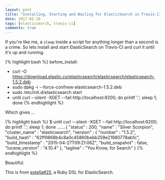 ```yaml
---
layout: post
title: "Installing, Starting and Waiting for ElasticSearch in Travis-CI"
date: 2017-02-10
tags: [elasticsearch, travis-ci]
comments: true
---
```

If you're like me, a `sleep` inside a script for anything longer than a second is a crime. So lets install and start ElasticSearch on Travis-CI and curl it until it's up and running.

{% highlight bash %}
before_install:
  - curl -O https://download.elastic.co/elasticsearch/elasticsearch/elasticsearch-1.5.2.deb
  - sudo dpkg -i --force-confnew elasticsearch-1.5.2.deb
  - sudo /etc/init.d/elasticsearch start
  - until curl --silent -XGET --fail http://localhost:9200; do printf '.'; sleep 1; done
{% endhighlight %}

Which gives ...

{% highlight bash %}
$ until curl --silent -XGET --fail http://localhost:9200; do printf '.'; sleep 1; done
.......{
  "status" : 200,
  "name" : "Silver Scorpion",
  "cluster_name" : "elasticsearch",
  "version" : {
    "number" : "1.5.2",
    "build_hash" : "62ff9868b4c8a0c45860bebb259e21980778ab1c",
    "build_timestamp" : "2015-04-27T09:21:06Z",
    "build_snapshot" : false,
    "lucene_version" : "4.10.4"
  },
  "tagline" : "You Know, for Search"
}
{% endhighlight %}

Beautiful.

This is from [estella#25](https://github.com/artsy/estella/pull/25), a Ruby DSL for ElasticSearch.
